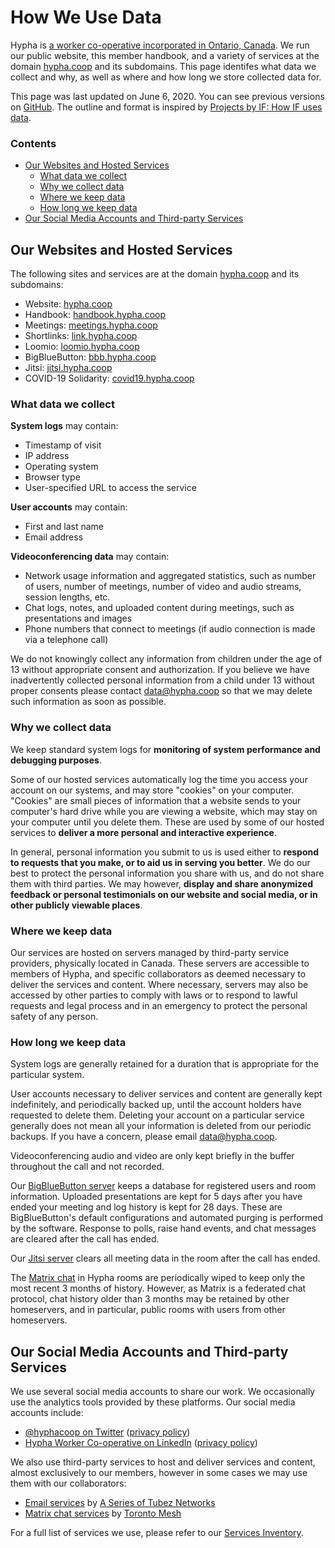 # How We Use Data

Hypha is [a worker co-operative incorporated in Ontario, Canada](https://handbook.hypha.coop/co-operative.html). 
We run our public website, this member handbook, and a variety of services at the domain [hypha.coop](https://hypha.coop) and its subdomains. 
This page identifes what data we collect and why, as well as where and how long we store collected data for.

This page was last updated on June 6, 2020. You can see previous versions on [GitHub](https://github.com/hyphacoop/handbook/). The outline and format is inspired by [Projects by IF: How IF uses data](https://www.projectsbyif.com/how-if-uses-data/).

### Contents

- [Our Websites and Hosted Services](#our-websites-and-hosted-services)
    - [What data we collect](#what-data-we-collect)
    - [Why we collect data](#why-we-collect-data)
    - [Where we keep data](#where-we-keep-data)
    - [How long we keep data](#how-long-we-keep-data)
- [Our Social Media Accounts and Third-party Services](#our-social-media-accounts-and-third-party-services)

## Our Websites and Hosted Services

The following sites and services are at the domain [hypha.coop](https://hypha.coop) and its subdomains:

- Website: [hypha.coop](https://hypha.coop)
- Handbook: [handbook.hypha.coop](https://handbook.hypha.coop)
- Meetings: [meetings.hypha.coop](https://meetings.hypha.coop)
- Shortlinks: [link.hypha.coop](https://link.hypha.coop)
- Loomio: [loomio.hypha.coop](https://loomio.hypha.coop)
- BigBlueButton: [bbb.hypha.coop](https://bbb.hypha.coop)
- Jitsi: [jitsi.hypha.coop](https://jitsi.hypha.coop)
- COVID-19 Solidarity: [covid19.hypha.coop](https://covid19.hypha.coop)


### What data we collect

**System logs** may contain:

- Timestamp of visit
- IP address
- Operating system
- Browser type
- User-specified URL to access the service

**User accounts** may contain:

- First and last name
- Email address

**Videoconferencing data** may contain:

- Network usage information and aggregated statistics, such as number of users, number of meetings, number of video and audio streams, session lengths, etc.
- Chat logs, notes, and uploaded content during meetings, such as presentations and images
- Phone numbers that connect to meetings (if audio connection is made via a telephone call)

We do not knowingly collect any information from children under the age of 13 without appropriate consent and authorization.
If you believe we have inadvertently collected personal information from a child under 13 without proper consents please contact <a href="mailto:%64%61%74%61%40%68%79%70%68%61%2E%63%6F%6F%70">data@hypha.coop</a> so that we may delete such information as soon as possible.

### Why we collect data

We keep standard system logs for **monitoring of system performance and debugging purposes**.

Some of our hosted services automatically log the time you access your account on our systems, and may store "cookies" on your computer.
"Cookies" are small pieces of information that a website sends to your computer's hard drive while you are viewing a website, which may stay on your computer until you delete them.
These are used by some of our hosted services to **deliver a more personal and interactive experience**.

In general, personal information you submit to us is used either to **respond to requests that you make, or to aid us in serving you better**.
We do our best to protect the personal information you share with us, and do not share them with third parties.
We may however, **display and share anonymized feedback or personal testimonials on our website and social media, or in other publicly viewable places**.

### Where we keep data

Our services are hosted on servers managed by third-party service providers, physically located in Canada.
These servers are accessible to members of Hypha, and specific collaborators as deemed necessary to deliver the services and content.
Where necessary, servers may also be accessed by other parties to comply with laws or to respond to lawful requests and legal process and in an emergency to protect the personal safety of any person.

### How long we keep data

System logs are generally retained for a duration that is appropriate for the particular system.

User accounts necessary to deliver services and content are generally kept indefinitely, and periodically backed up, until the account holders have requested to delete them.
Deleting your account on a particular service generally does not mean all your information is deleted from our periodic backups.
If you have a concern, please email <a href="mailto:%64%61%74%61%40%68%79%70%68%61%2E%63%6F%6F%70">data@hypha.coop</a>.

Videoconferencing audio and video are only kept briefly in the buffer throughout the call and not recorded.

Our [BigBlueButton server](https://bbb.hypha.coop) keeps a database for registered users and room information.
Uploaded presentations are kept for 5 days after you have ended your meeting and log history is kept for 28 days.
These are BigBlueButton's default configurations and automated purging is performed by the software.
Response to polls, raise hand events, and chat messages are cleared after the call has ended.

Our [Jitsi server](https://jitsi.hypha.coop) clears all meeting data in the room after the call has ended.

The [Matrix chat](https://chat.tomesh.net/#/group/+hyphacoop:tomesh.net) in Hypha rooms are periodically wiped to keep only the most recent 3 months of history.
However, as Matrix is a federated chat protocol, chat history older than 3 months may be retained by other homeservers, and in particular, public rooms with users from other homeservers.

## Our Social Media Accounts and Third-party Services

We use several social media accounts to share our work. We occasionally use the analytics tools provided by these platforms.
Our social media accounts include:

<ul>
  <li><a href="https://link.hypha.coop/twitter" target="_blank">@hyphacoop on Twitter</a> (<a href="https://twitter.com/en/privacy" target="_blank">privacy policy</a>)</li>
  <li><a href="https://link.hypha.coop/linkedin" data-proofer-ignore="true" target="_blank">Hypha Worker Co-operative on LinkedIn</a> (<a href="https://www.linkedin.com/legal/privacy-policy" target="_blank">privacy policy</a>)</li>
</ul>

We also use third-party services to host and deliver services and content, almost exclusively to our members, however in some cases we may use them with our collaborators:

- [Email services](https://mailninja.aseriesoftubez.com) by [A Series of Tubez Networks](https://www.aseriesoftubez.com)
- [Matrix chat services](https://chat.tomesh.net) by [Toronto Mesh](https://tomesh.net)

For a full list of services we use, please refer to our [Services Inventory](https://link.hypha.coop/inventory).
